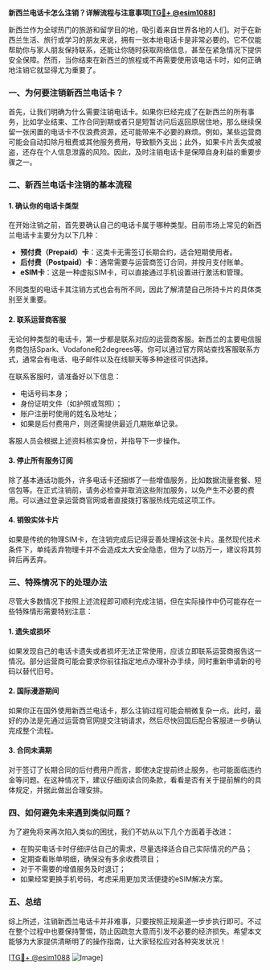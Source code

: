 **新西兰电话卡怎么注销？详解流程与注意事项[[TG💪+ @esim1088](https://t.me/s/esim1088)]**

新西兰作为全球热门的旅游和留学目的地，吸引着来自世界各地的人们。对于在新西兰生活、旅行或学习的朋友来说，拥有一张本地电话卡是非常必要的。它不仅能帮助你与家人朋友保持联系，还能让你随时获取网络信息，甚至在紧急情况下提供安全保障。然而，当你结束在新西兰的旅程或不再需要使用该电话卡时，如何正确地注销它就显得尤为重要了。

### 一、为何要注销新西兰电话卡？

首先，让我们明确为什么需要注销电话卡。如果你已经完成了在新西兰的所有事务，比如学业结束、工作合同到期或者只是短暂访问后返回原居住地，那么继续保留一张闲置的电话卡不仅浪费资源，还可能带来不必要的麻烦。例如，某些运营商可能会自动扣除月租费或其他服务费用，导致额外支出；此外，如果卡片丢失或被盗，还存在个人信息泄露的风险。因此，及时注销电话卡是保障自身利益的重要步骤之一。

### 二、新西兰电话卡注销的基本流程

#### 1. 确认你的电话卡类型
在开始注销之前，首先要确认自己的电话卡属于哪种类型。目前市场上常见的新西兰电话卡主要分为以下几种：
- **预付费（Prepaid）卡**：这类卡无需签订长期合约，适合短期使用者。
- **后付费（Postpaid）卡**：通常需要与运营商签订合同，并按月支付账单。
- **eSIM卡**：这是一种虚拟SIM卡，可以直接通过手机设置进行激活和管理。

不同类型的电话卡其注销方式也会有所不同，因此了解清楚自己所持卡片的具体类别至关重要。

#### 2. 联系运营商客服
无论何种类型的电话卡，第一步都是联系对应的运营商客服。新西兰的主要电信服务商包括Spark、Vodafone和2degrees等。你可以通过官方网站查找客服联系方式，通常会有电话、电子邮件以及在线聊天等多种途径可供选择。

在联系客服时，请准备好以下信息：
- 电话号码本身；
- 身份证明文件（如护照或驾照）；
- 账户注册时使用的姓名及地址；
- 如果是后付费用户，则还需提供最近几期账单记录。

客服人员会根据上述资料核实身份，并指导下一步操作。

#### 3. 停止所有服务订阅
除了基本通话功能外，许多电话卡还捆绑了一些增值服务，比如数据流量套餐、短信包等。在正式注销前，请务必检查并取消这些附加服务，以免产生不必要的费用。可以通过登录运营商官网或者直接拨打客服热线完成这项工作。

#### 4. 销毁实体卡片
如果是传统的物理SIM卡，在注销完成后记得妥善处理掉这张卡片。虽然现代技术条件下，单纯丢弃物理卡并不会造成太大安全隐患，但为了以防万一，建议将其剪碎后再丢弃。

### 三、特殊情况下的处理办法

尽管大多数情况下按照上述流程即可顺利完成注销，但在实际操作中仍可能存在一些特殊情形需要特别注意：

#### 1. 遗失或损坏
如果发现自己的电话卡遗失或者损坏无法正常使用，应该立即联系运营商报告这一情况。部分运营商可能会要求你前往指定地点办理补办手续，同时重新申请新的号码以替代旧号。

#### 2. 国际漫游期间
如果你正在国外使用新西兰电话卡，那么注销过程可能会稍微复杂一点。此时，最好的办法是先通过运营商官网提交注销请求，然后尽快回国后配合客服进一步确认完成整个流程。

#### 3. 合同未满期
对于签订了长期合同的后付费用户而言，即使决定提前终止服务，也可能面临违约金等问题。在这种情况下，建议仔细阅读合同条款，看看是否有关于提前解约的具体规定，并据此做出合理安排。

### 四、如何避免未来遇到类似问题？

为了避免将来再次陷入类似的困扰，我们不妨从以下几个方面着手改进：
- 在购买电话卡时仔细评估自己的需求，尽量选择适合自己实际情况的产品；
- 定期查看账单明细，确保没有多余收费项目；
- 对于不需要的增值服务及时退订；
- 如果经常更换手机号码，考虑采用更加灵活便捷的eSIM解决方案。

### 五、总结

综上所述，注销新西兰电话卡并非难事，只要按照正规渠道一步步执行即可。不过在整个过程中也要保持警惕，防止因疏忽大意而引发不必要的经济损失。希望本文能够为大家提供清晰明了的操作指南，让大家轻松应对各种突发状况！

[[TG💪+ @esim1088](https://t.me/s/esim1088) ![Image](https://i.postimg.cc/4NQfJmqS/Snipaste-2025-05-13-00-14-12.png)]